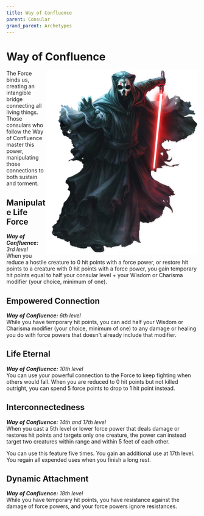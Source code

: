```yaml
---
title: Way of Confluence
parent: Consular
grand_parent: Archetypes
---
```


# Way of Confluence

<img src='../../../../zzImages/Classes/consular_confluence.png' style='float:right; width:400px;'>

The Force binds us, creating an intangible bridge connecting all living things. Those consulars who follow the Way of Confluence master this power, manipulating those connections to both sustain and torment.
 
## Manipulate Life Force
_**Way of Confluence:** 3rd level_<br>
When you reduce a hostile creature to 0 hit points with a force power, or restore hit points to a creature with 0 hit points with a force power, you gain temporary hit points equal to half your consular level + your Wisdom or Charisma modifier (your choice, minimum of one).

## Empowered Connection
_**Way of Confluence:** 6th level_<br>
While you have temporary hit points, you can add half your Wisdom or Charisma modifier (your choice, minimum of one) to any damage or healing you do with force powers that doesn't already include that modifier. 

## Life Eternal
_**Way of Confluence:** 10th level_<br>
You can use your powerful connection to the Force to keep fighting when others would fall. When you are reduced to 0 hit points but not killed outright, you can spend 5 force points to drop to 1 hit point instead. 





## Interconnectedness
_**Way of Confluence:** 14th and 17th level_<br>
When you cast a 5th level or lower force power that deals damage or restores hit points and targets only one creature, the power can instead target two creatures within range and within 5 feet of each other. 

You can use this feature five times. You gain an additional use at 17th level. You regain all expended uses when you finish a long rest.

## Dynamic Attachment
_**Way of Confluence:** 18th level_<br>
While you have temporary hit points, you have resistance against the damage of force powers, and your force powers ignore resistances. 
